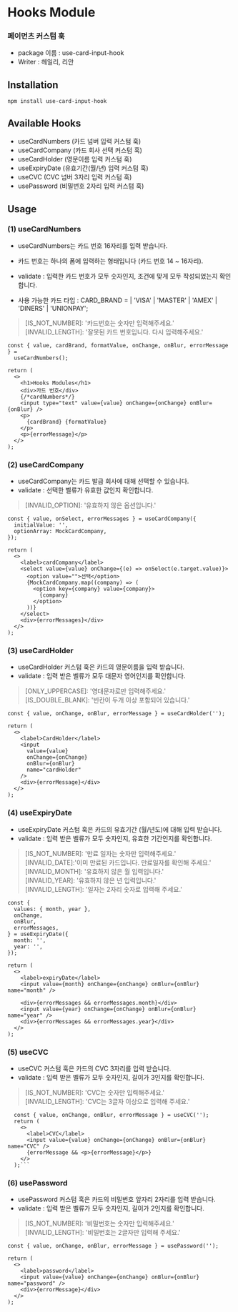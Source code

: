 # Hooks Module

### 페이먼츠 커스텀 훅

- package 이름 : use-card-input-hook
- Writer : 헤일리, 리안

## Installation

```
npm install use-card-input-hook
```

## Available Hooks

- useCardNumbers (카드 넘버 입력 커스텀 훅)
- useCardCompany (카드 회사 선택 커스텀 훅)
- useCardHolder (영문이름 입력 커스텀 훅)
- useExpiryDate (유효기간(월/년) 입력 커스텀 훅)
- useCVC (CVC 넘버 3자리 입력 커스텀 훅)
- usePassword (비밀번호 2자리 입력 커스텀 훅)

## Usage

### (1) useCardNumbers

- useCardNumbers는 카드 번호 16자리를 입력 받습니다.
- 카드 번호는 하나의 폼에 입력하는 형태입니다 (카드 번호 14 ~ 16자리).
- validate : 입력한 카드 번호가 모두 숫자인지, 조건에 맞게 모두 작성되었는지 확인합니다.

- 사용 가능한 카드 타입 :
  CARD_BRAND =
  | 'VISA'
  | 'MASTER'
  | 'AMEX'
  | 'DINERS'
  | 'UNIONPAY';

> [IS_NOT_NUMBER]: '카드번호는 숫자만 입력해주세요.'  
> [INVALID_LENGTH]: '잘못된 카드 번호입니다. 다시 입력해주세요.'

```tsx
const { value, cardBrand, formatValue, onChange, onBlur, errorMessage } =
  useCardNumbers();

return (
  <>
    <h1>Hooks Modules</h1>
    <div>카드 번호</div>
    {/*cardNumbers*/}
    <input type="text" value={value} onChange={onChange} onBlur={onBlur} />
    <p>
      {cardBrand} {formatValue}
    </p>
    <p>{errorMessage}</p>
  </>
);
```

### (2) useCardCompany

- useCardCompany는 카드 발급 회사에 대해 선택할 수 있습니다.
- validate : 선택한 벨류가 유효한 값인지 확인합니다.

> [INVALID_OPTION]: '유효하지 않은 옵션입니다.'

```tsx
const { value, onSelect, errorMessages } = useCardCompany({
  initialValue: '',
  optionArray: MockCardCompany,
});

return (
  <>
    <label>cardCompany</label>
    <select value={value} onChange={(e) => onSelect(e.target.value)}>
      <option value="">선택</option>
      {MockCardCompany.map((company) => (
        <option key={company} value={company}>
          {company}
        </option>
      ))}
    </select>
    <div>{errorMessages}</div>
  </>
);
```

### (3) useCardHolder

- useCardHolder 커스텀 훅은 카드의 영문이름을 입력 받습니다.
- validate : 입력 받은 벨류가 모두 대문자 영어인지를 확인합니다.

> [ONLY_UPPERCASE]: '영대문자로만 입력해주세요.'  
> [IS_DOUBLE_BLANK]: '빈칸이 두개 이상 포함되어 있습니다.'

```tsx
const { value, onChange, onBlur, errorMessage } = useCardHolder('');

return (
  <>
    <label>CardHolder</label>
    <input
      value={value}
      onChange={onChange}
      onBlur={onBlur}
      name="cardHolder"
    />
    <div>{errorMessage}</div>
  </>
);
```

### (4) useExpiryDate

- useExpiryDate 커스텀 훅은 카드의 유효기간 (월/년도)에 대해 입력 받습니다.
- validate : 입력 받은 벨류가 모두 숫자인지, 유효한 기간인지를 확인합니다.

> [IS_NOT_NUMBER]: '만료 일자는 숫자만 입력해주세요.'  
> [INVALID_DATE]:'이미 만료된 카드입니다. 만료일자를 확인해 주세요.'
> [INVALID_MONTH]: '유효하지 않은 월 입력입니다.'  
> [INVALID_YEAR]: '유효하지 않은 년 입력입니다.'  
> [INVALID_LENGTH]: '일자는 2자리 숫자로 입력해 주세요.'

```tsx
const {
  values: { month, year },
  onChange,
  onBlur,
  errorMessages,
} = useExpiryDate({
  month: '',
  year: '',
});

return (
  <>
    <label>expiryDate</label>
    <input value={month} onChange={onChange} onBlur={onBlur} name="month" />

    <div>{errorMessages && errorMessages.month}</div>
    <input value={year} onChange={onChange} onBlur={onBlur} name="year" />
    <div>{errorMessages && errorMessages.year}</div>
  </>
);
```

### (5) useCVC

- useCVC 커스텀 훅은 카드의 CVC 3자리를 입력 받습니다.
- validate : 입력 받은 벨류가 모두 숫자인지, 길이가 3인지를 확인합니다.

> [IS_NOT_NUMBER]: 'CVC는 숫자만 입력해주세요.'  
> [INVALID_LENGTH]: 'CVC는 3글자 이상으로 입력해 주세요.'

````tsx
  const { value, onChange, onBlur, errorMessage } = useCVC('');
  return (
    <>
      <label>CVC</label>
      <input value={value} onChange={onChange} onBlur={onBlur} name="CVC" />
      {errorMessage && <p>{errorMessage}</p>}
    </>
  );```
````

### (6) usePassword

- usePassword 커스텀 훅은 카드의 비밀번호 앞자리 2자리를 입력 받습니다.
- validate : 입력 받은 벨류가 모두 숫자인지, 길이가 2인지를 확인합니다.

> [IS_NOT_NUMBER]: '비밀번호는 숫자만 입력해주세요.'  
> [INVALID_LENGTH]: '비밀번호는 2글자만 입력해 주세요.'

```tsx
const { value, onChange, onBlur, errorMessage } = usePassword('');

return (
  <>
    <label>password</label>
    <input value={value} onChange={onChange} onBlur={onBlur} name="password" />
    <div>{errorMessage}</div>
  </>
);
```

